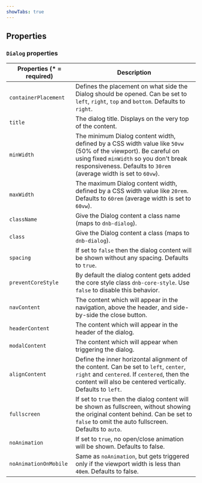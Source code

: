 ```yaml
---
showTabs: true
---
```


## Properties

### `Dialog` properties

| Properties (\* = required) | Description                                                                                                                                                                                                                     |
| -------------------------- | ------------------------------------------------------------------------------------------------------------------------------------------------------------------------------------------------------------------------------- |
| `containerPlacement`       | Defines the placement on what side the Dialog should be opened. Can be set to `left`, `right`, `top` and `bottom`. Defaults to `right`.                                                                                         |
| `title`                    | The dialog title. Displays on the very top of the content.                                                                                                                                                                      |
| `minWidth`                 | The minimum Dialog content width, defined by a CSS width value like `50vw` (50% of the viewport). Be careful on using fixed `minWidth` so you don't break responsiveness. Defaults to `30rem` (average width is set to `60vw`). |
| `maxWidth`                 | The maximum Dialog content width, defined by a CSS width value like `20rem`. Defaults to `60rem` (average width is set to `60vw`).                                                                                              |
| `className`                | Give the Dialog content a class name (maps to `dnb-dialog`).                                                                                                                                                                    |
| `class`                    | Give the Dialog content a class (maps to `dnb-dialog`).                                                                                                                                                                         |
| `spacing`                  | If set to `false` then the dialog content will be shown without any spacing. Defaults to `true`.                                                                                                                                |
| `preventCoreStyle`         | By default the dialog content gets added the core style class `dnb-core-style`. Use `false` to disable this behavior.                                                                                                           |
| `navContent`               | The content which will appear in the navigation, above the header, and side-by-side the close button.                                                                                                                           |
| `headerContent`            | The content which will appear in the header of the dialog.                                                                                                                                                                      |
| `modalContent`             | The content which will appear when triggering the dialog.                                                                                                                                                                       |
| `alignContent`             | Define the inner horizontal alignment of the content. Can be set to `left`, `center`, `right` and `centered`. If `centered`, then the content will also be centered vertically. Defaults to `left`.                             |
| `fullscreen`               | If set to `true` then the dialog content will be shown as fullscreen, without showing the original content behind. Can be set to `false` to omit the auto fullscreen. Defaults to `auto`.                                       |
| `noAnimation`              | If set to `true`, no open/close animation will be shown. Defaults to false.                                                                                                                                                     |
| `noAnimationOnMobile`      | Same as `noAnimation`, but gets triggered only if the viewport width is less than `40em`. Defaults to false.                                                                                                                    |
